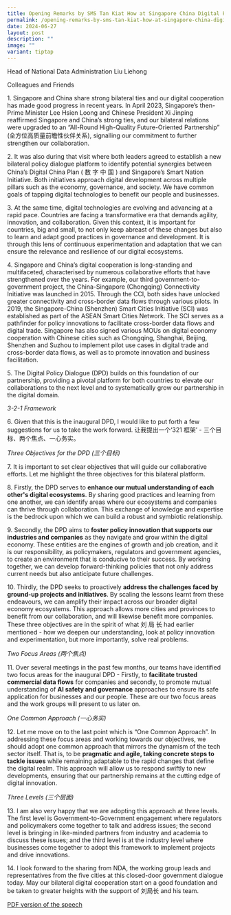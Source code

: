 ```yaml
---
title: Opening Remarks by SMS Tan Kiat How at Singapore China Digital Policy Dialogue
permalink: /opening-remarks-by-sms-tan-kiat-how-at-singapore-china-digital-policy-dialogue/
date: 2024-06-27
layout: post
description: ""
image: ""
variant: tiptap
---
```

<p>Head of National Data Administration Liu Liehong</p>
<p>Colleagues and Friends</p>
<p>1. Singapore and China share strong bilateral ties and our digital cooperation
has made good progress in recent years. In April 2023, Singapore’s then-Prime
Minister Lee Hsien Loong and Chinese President Xi Jinping reaffirmed Singapore
and China’s strong ties, and our bilateral relations were upgraded to an
“All-Round High-Quality Future-Oriented Partnership” (全方位高质量前瞻性伙伴关系), signalling
our commitment to further strengthen our collaboration.</p>
<p>2. It was also during that visit where both leaders agreed to establish
a new bilateral policy dialogue platform to identify potential synergies
between China’s Digital China Plan ( 数 字 中 国 ) and Singapore’s Smart Nation
Initiative. Both initiatives approach digital development across multiple
pillars such as the economy, governance, and society. We have common goals
of tapping digital technologies to benefit our people and businesses.</p>
<p>3. At the same time, digital technologies are evolving and advancing at
a rapid pace. Countries are facing a transformative era that demands agility,
innovation, and collaboration. Given this context, it is important for
countries, big and small, to not only keep abreast of these changes but
also to learn and adapt good practices in governance and development. It
is through this lens of continuous experimentation and adaptation that
we can ensure the relevance and resilience of our digital ecosystems.</p>
<p>4. Singapore and China’s digital cooperation is long-standing and multifaceted,
characterised by numerous collaborative efforts that have strengthened
over the years. For example, our third government-to-government project,
the China-Singapore (Chongqing) Connectivity Initiative was launched in
2015. Through the CCI, both sides have unlocked greater connectivity and
cross-border data flows through various pilots. In 2019, the Singapore-China
(Shenzhen) Smart Cities Initiative (SCI) was established as part of the
ASEAN Smart Cities Network. The SCI serves as a pathfinder for policy innovations
to facilitate cross-border data flows and digital trade. Singapore has
also signed various MOUs on digital economy cooperation with Chinese cities
such as Chongqing, Shanghai, Beijing, Shenzhen and Suzhou to implement
pilot use cases in digital trade and cross-border data flows, as well as
to promote innovation and business facilitation.</p>
<p>5. The Digital Policy Dialogue (DPD) builds on this foundation of our
partnership, providing a pivotal platform for both countries to elevate
our collaborations to the next level and to systematically grow our partnership
in the digital domain.</p>
<p><em>3-2-1 Framework</em>
</p>
<p>6. Given that this is the inaugural DPD, I would like to put forth a few
suggestions for us to take the work forward. 让我提出一个‘321 框架’ - 三个目标、两个焦点、一心务实。</p>
<p><em>Three Objectives for the DPD (三个目标)</em>
</p>
<p>7. It is important to set clear objectives that will guide our collaborative
efforts. Let me highlight the three objectives for this bilateral platform.</p>
<p>8. Firstly, the DPD serves to <strong>enhance our mutual understanding of each other's digital ecosystems</strong>.
By sharing good practices and learning from one another, we can identify
areas where our ecosystems and companies can thrive through collaboration.
This exchange of knowledge and expertise is the bedrock upon which we can
build a robust and symbiotic relationship.</p>
<p>9. Secondly, the DPD aims to <strong>foster policy innovation that supports our industries and companies</strong> as
they navigate and grow within the digital economy. These entities are the
engines of growth and job creation, and it is our responsibility, as policymakers,
regulators and government agencies, to create an environment that is conducive
to their success. By working together, we can develop forward-thinking
policies that not only address current needs but also anticipate future
challenges.</p>
<p>10. Thirdly, the DPD seeks to proactively <strong>address the challenges faced by ground-up projects and initiatives</strong>.
By scaling the lessons learnt from these endeavours, we can amplify their
impact across our broader digital economy ecosystems. This approach allows
more cities and provinces to benefit from our collaboration, and will likewise
benefit more companies. These three objectives are in the spirit of what
刘 局 长 had earlier mentioned - how we deepen our understanding, look at
policy innovation and experimentation, but more importantly, solve real
problems.</p>
<p><em>Two Focus Areas (两个焦点)</em>
</p>
<p>11. Over several meetings in the past few months, our teams have identified
two focus areas for the inaugural DPD - Firstly, to <strong>facilitate trusted commercial data flows</strong> for
companies and secondly, to promote mutual understanding of <strong>AI safety and governance</strong> approaches
to ensure its safe application for businesses and our people. These are
our two focus areas and the work groups will present to us later on.</p>
<p><em>One Common Approach (一心务实)</em>
</p>
<p>12. Let me move on to the last point which is “One Common Approach”. In
addressing these focus areas and working towards our objectives, we should
adopt one common approach that mirrors the dynamism of the tech sector
itself. That is, to be <strong>pragmatic and agile, taking concrete steps to tackle issues</strong> while
remaining adaptable to the rapid changes that define the digital realm.
This approach will allow us to respond swiftly to new developments, ensuring
that our partnership remains at the cutting edge of digital innovation.</p>
<p><em>Three Levels (三个层面)</em>
</p>
<p>13. I am also very happy that we are adopting this approach at three levels.
The first level is Government-to-Government engagement where regulators
and policymakers come together to talk and address issues; the second level
is bringing in like-minded partners from industry and academia to discuss
these issues; and the third level is at the industry level where businesses
come together to adopt this framework to implement projects and drive innovations.</p>
<p>14. I look forward to the sharing from NDA, the working group leads and
representatives from the five cities at this closed-door government dialogue
today. May our bilateral digital cooperation start on a good foundation
and be taken to greater heights with the support of 刘局长 and his team.</p>
<p><a href="/files/Speeches 2024/Transcript_of_Opening_Remarks_by_SMS_CI__Tan_Kiat_How_at_inaugural_Singapore_China_Digital_Policy_Dialogue__27_June_2024_.pdf" rel="noopener noreferrer nofollow" target="_blank">PDF version of the speech</a>
</p>